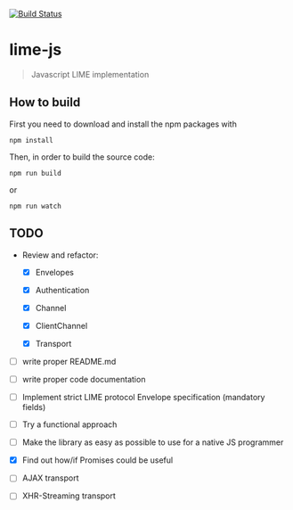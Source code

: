 [![Build Status](https://travis-ci.org/takenet/lime-js.svg)](https://travis-ci.org/takenet/lime-js)

# lime-js
> Javascript LIME implementation

## How to build
First you need to download and install the npm packages with
```
npm install
```

Then, in order to build the source code:
```
npm run build
```
or
```
npm run watch
```

## TODO
- Review and refactor:
    * [X] Envelopes
    * [X] Authentication
    * [X] Channel
    * [X] ClientChannel
    * [X] Transport


- [ ] write proper README.md
- [ ] write proper code documentation
- [ ] Implement strict LIME protocol Envelope specification (mandatory fields)
- [ ] Try a functional approach
- [ ] Make the library as easy as possible to use for a native JS programmer


- [X] Find out how/if Promises could be useful


- [ ] AJAX transport
- [ ] XHR-Streaming transport
